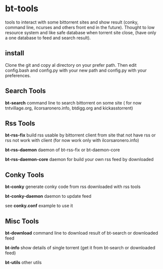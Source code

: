 # bt-tools
tools to interact with some bittorrent sites and show result (conky, command line, ncurses and others front end in the future).
Thought to low resource system and like safe database when torrent site close, (have only a one database to feed and search result).


## install
Clone the git and copy al directory on your prefer path. Then edit config.bash and config.py with your new path and config.py with your preferences.

## Search Tools
**bt-search**    command line to search bittorrent on some site ( for now tntvillage.org, ilcorsaronero.info, btdigg.org and kickasstorrent)

## Rss Tools
**bt-rss-fix**            build rss usable by bittorrent client from site that not have rss or rss not work with client (for now work only with ilcorsaronero.info)

**bt-rss-daemon**         daemon of bt-rss-fix or bt-daemon-core

**bt-rss-daemon-core**    daemon for build your own rss feed by downloaded 

## Conky Tools
**bt-conky**            generate conky code from rss downloaded with rss tools

**bt-conky-daemon**     daemon to update feed

see **conky.conf** example to use it


## Misc Tools
**bt-download**  command line to download result of bt-search or downloaded feed

**bt-info**      show details of single torrent (get it from bt-search or downloaded feed)

**bt-utils**     other utils
